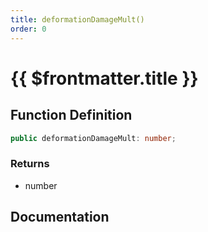 ```yaml
---
title: deformationDamageMult()
order: 0
---
```


# {{ $frontmatter.title }}

## Function Definition

```ts
public deformationDamageMult: number;
```

### Returns

* number

## Documentation

<!--@include: ./parts/deformationDamageMult.md-->
